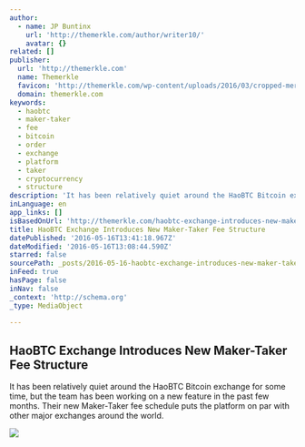 ```yaml
---
author:
  - name: JP Buntinx
    url: 'http://themerkle.com/author/writer10/'
    avatar: {}
related: []
publisher:
  url: 'http://themerkle.com'
  name: Themerkle
  favicon: 'http://themerkle.com/wp-content/uploads/2016/03/cropped-merkle-white-1-192x192.png'
  domain: themerkle.com
keywords:
  - haobtc
  - maker-taker
  - fee
  - bitcoin
  - order
  - exchange
  - platform
  - taker
  - cryptocurrency
  - structure
description: 'It has been relatively quiet around the HaoBTC Bitcoin exchange for some time, but the team has been working on a new feature in the past few months. Their new Maker-Taker fee schedule puts the platform on par with other major exchanges around the world.'
inLanguage: en
app_links: []
isBasedOnUrl: 'http://themerkle.com/haobtc-exchange-introduces-new-maker-taker-fee-structure/'
title: HaoBTC Exchange Introduces New Maker-Taker Fee Structure
datePublished: '2016-05-16T13:41:18.967Z'
dateModified: '2016-05-16T13:08:44.590Z'
starred: false
sourcePath: _posts/2016-05-16-haobtc-exchange-introduces-new-maker-taker-fee-structure.md
inFeed: true
hasPage: false
inNav: false
_context: 'http://schema.org'
_type: MediaObject

---
```

<article style=""><h1>HaoBTC Exchange Introduces New Maker-Taker Fee Structure</h1><p>It has been relatively quiet around the HaoBTC Bitcoin exchange for some time, but the team has been working on a new feature in the past few months. Their new Maker-Taker fee schedule puts the platform on par with other major exchanges around the world.</p><img src="http://themerkle.com/wp-content/uploads/2016/05/shutterstock_226117999.jpg" /></article>